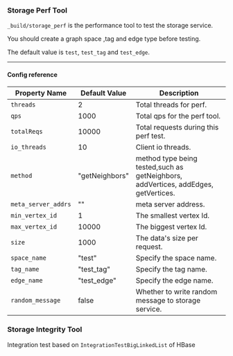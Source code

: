 ### Storage Perf Tool

`_build/storage_perf` is the performance tool to test the storage service.

You should create a graph space ,tag and edge type before testing.

The default value is `test`, `test_tag` and `test_edge`.

***

#### Config reference

Property Name            | Default Value   | Description
------------------------ | --------------- | -----------
`threads`                | 2               | Total threads for perf.
`qps`                    | 1000            | Total qps for the perf tool.
`totalReqs`              | 10000           | Total requests during this perf test.
`io_threads`             | 10              | Client io threads.
`method`                 | "getNeighbors"  | method type being tested,such as getNeighbors, addVertices, addEdges, getVertices.
`meta_server_addrs`      | ""              | meta server address.
`min_vertex_id`          | 1               | The smallest vertex Id.
`max_vertex_id`          | 10000           | The biggest vertex Id.
`size`                   | 1000            | The data's size per request.
`space_name`             | "test"          | Specify the space name.
`tag_name`               | "test_tag"      | Specify the tag name.
`edge_name`              | "test_edge"     | Specify the edge name.
`random_message`         | false           | Whether to write random message to storage service.

### Storage Integrity Tool

Integration test based on `IntegrationTestBigLinkedList` of HBase
